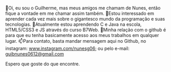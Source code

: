 👋Oi, eu sou o Guilherme, mas meus amigos me chamam de Nunes, então fique a vontade em me chamar assim também.
👀Estou interessado em aprender cada vez mais sobre o gigantesco mundo da programação e suas tecnologias.
🌱Atualmente estou aprendendo C e Java na escola, HTML5/CSS3 e JS através do curso B7Web.
💞️Minha relação com o github é para que eu tenha basicamente acesso aos meus trabalhos em qualquer lugar.
📫Para contato, basta mandar mensagem aqui no Github, no instagram: www.instagram.com/nunesg06; ou pelo e-mail: guibnunes0612@gmail.com

Espero que goste do que encontre.

<!---
gbNuness/gbNuness is a ✨ special ✨ repository because its `README.md` (this file) appears on your GitHub profile.
You can click the Preview link to take a look at your changes.
--->
